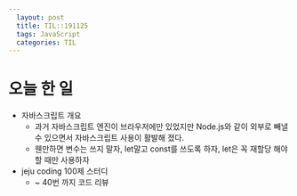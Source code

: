 ```yaml
---
  layout: post
  title: TIL::191125
  tags: JavaScript
  categories: TIL
---
```


# 오늘 한 일
- 자바스크립트 개요
  - 과거 자바스크립트 엔진이 브라우저에만 있었지만 Node.js와 같이 외부로 빼낼 수 있으면서 자바스크립트 사용이 활발해 졌다.
  - 웬만하면 변수는 쓰지 말자, let말고 const를 쓰도록 하자, let은 꼭 재할당 해야할 때만 사용하자
- jeju coding 100제 스터디
  - ~ 40번 까지 코드 리뷰